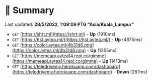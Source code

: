 # 📖 Summary
Last updated: **28/5/2022, 1:09:09 PTG "Asia/Kuala_Lumpur"**

- `GET` [https://shrt.ml](https://shrt.ml) - **Up** (1910ms)
- `GET` [https://hst.aytea.ml/](https://hst.aytea.ml/) - **Up** (4875ms)
- `GET` [https://color.aytea.ml/4b31d6.png](https://color.aytea.ml/4b31d6.png) - **Up** (1355ms)
- `GET` [https://memeapi.aytea14.repl.co/gimme](https://memeapi.aytea14.repl.co/gimme) - **Up** (1413ms)
- `GET` [https://teledrivemy.herokuapp.com/dashboard](https://teledrivemy.herokuapp.com/dashboard) - **Down** (287ms)
